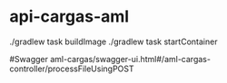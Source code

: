 
# api-cargas-aml
./gradlew task buildImage
./gradlew task startContainer

#Swagger
aml-cargas/swagger-ui.html#/aml-cargas-controller/processFileUsingPOST
